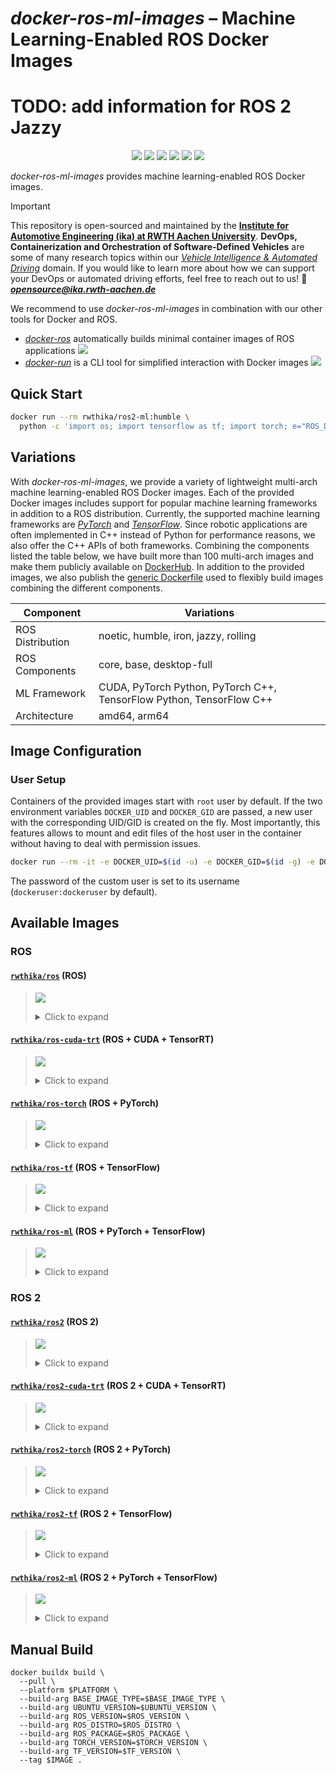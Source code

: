 # *docker-ros-ml-images* – Machine Learning-Enabled ROS Docker Images

# TODO: add information for ROS 2 Jazzy

<p align="center">
  <img src="https://img.shields.io/github/v/release/ika-rwth-aachen/docker-ros-ml-images"/></a>
  <img src="https://img.shields.io/github/license/ika-rwth-aachen/docker-ros-ml-images"/>
  <img src="https://img.shields.io/badge/ROS-noetic-blueviolet"/>
  <img src="https://img.shields.io/badge/ROS 2-humble|iron|jazzy|rolling-blueviolet"/>
  <img src="https://img.shields.io/badge/PyTorch-2.0-red"/>
  <img src="https://img.shields.io/badge/TensorFlow-2.11-orange"/>
</p>

*docker-ros-ml-images* provides machine learning-enabled ROS Docker images.

> [!IMPORTANT]
> This repository is open-sourced and maintained by the [**Institute for Automotive Engineering (ika) at RWTH Aachen University**](https://www.ika.rwth-aachen.de/).
> **DevOps, Containerization and Orchestration of Software-Defined Vehicles** are some of many research topics within our [*Vehicle Intelligence & Automated Driving*](https://www.ika.rwth-aachen.de/en/competences/fields-of-research/vehicle-intelligence-automated-driving.html) domain.
> If you would like to learn more about how we can support your DevOps or automated driving efforts, feel free to reach out to us!
> :email: ***opensource@ika.rwth-aachen.de***

We recommend to use *docker-ros-ml-images* in combination with our other tools for Docker and ROS.
- [*docker-ros*](https://github.com/ika-rwth-aachen/docker-ros) automatically builds minimal container images of ROS applications <a href="https://github.com/ika-rwth-aachen/docker-ros"><img src="https://img.shields.io/github/stars/ika-rwth-aachen/docker-ros?style=social"/></a>
- [*docker-run*](https://github.com/ika-rwth-aachen/docker-run) is a CLI tool for simplified interaction with Docker images <a href="https://github.com/ika-rwth-aachen/docker-run"><img src="https://img.shields.io/github/stars/ika-rwth-aachen/docker-run?style=social"/></a>


## Quick Start

```bash
docker run --rm rwthika/ros2-ml:humble \
  python -c 'import os; import tensorflow as tf; import torch; e="ROS_DISTRO"; print(f"Hello from ROS {os.environ[e]}, PyTorch {torch.__version__}, and TensorFlow {tf.__version__}!")'
```


## Variations

With *docker-ros-ml-images*, we provide a variety of lightweight multi-arch machine learning-enabled ROS Docker images. Each of the provided Docker images includes support for popular machine learning frameworks in addition to a ROS distribution. Currently, the supported machine learning frameworks are [*PyTorch*](https://pytorch.org/) and [*TensorFlow*](https://www.tensorflow.org/). Since robotic applications are often implemented in C++ instead of Python for performance reasons, we also offer the C++ APIs of both frameworks. Combining the components listed the table below, we have built more than 100 multi-arch images and make them publicly available on [DockerHub](https://hub.docker.com/u/rwthika). In addition to the provided images, we also publish the [generic Dockerfile](./Dockerfile) used to flexibly build images combining the different components.

| Component        | Variations                                                           |
| ---------------- | -------------------------------------------------------------------- |
| ROS Distribution | noetic, humble, iron, jazzy, rolling                                 |
| ROS Components   | core, base, desktop-full                                             |
| ML Framework     | CUDA, PyTorch Python, PyTorch C++, TensorFlow Python, TensorFlow C++ |
| Architecture     | amd64, arm64                                                         |


## Image Configuration

### User Setup

Containers of the provided images start with `root` user by default. If the two environment variables `DOCKER_UID` and `DOCKER_GID` are passed, a new user with the corresponding UID/GID is created on the fly. Most importantly, this features allows to mount and edit files of the host user in the container without having to deal with permission issues.

```bash
docker run --rm -it -e DOCKER_UID=$(id -u) -e DOCKER_GID=$(id -g) -e DOCKER_USER=$(id -un) rwthika/ros:latest
```

The password of the custom user is set to its username (`dockeruser:dockeruser` by default).


## Available Images

### ROS

#### [`rwthika/ros`](https://hub.docker.com/r/rwthika/ros) (ROS)


<blockquote>

<a href="https://hub.docker.com/r/rwthika/ros"><img src="https://img.shields.io/docker/pulls/rwthika/ros"/></a>

<details><summary>Click to expand</summary>

| Tag                                   |      Arch      | Ubuntu  | Python |  ROS   | ROS Packages | CMake  | CUDA  | cuDNN | TensorRT | PyTorch Python | PyTorch C++ | TensorFlow Python | TensorFlow C++ |
| ------------------------------------- | :------------: | :-----: | :----: | :----: | :----------: | :----: | :---: | :---: | :------: | :------------: | :---------: | :---------------: | :------------: |
| `noetic-ros-core`                     | amd64<br>arm64 | 20.04.6 | 3.8.10 | noetic |   ros-core   | 3.27.2 |   -   |   -   |    -     |       -        |      -      |         -         |       -        |
| `latest`, `noetic`, `noetic-ros-base` | amd64<br>arm64 | 20.04.6 | 3.8.10 | noetic |   ros-base   | 3.27.2 |   -   |   -   |    -     |       -        |      -      |         -         |       -        |
| `noetic-desktop-full`                 | amd64<br>arm64 | 20.04.6 | 3.8.10 | noetic | desktop-full | 3.27.2 |   -   |   -   |    -     |       -        |      -      |         -         |       -        |

</details>
</blockquote>

#### [`rwthika/ros-cuda-trt`](https://hub.docker.com/r/rwthika/ros-cuda-trt) (ROS + CUDA + TensorRT)

<blockquote>

<a href="https://hub.docker.com/r/rwthika/ros-cuda-trt"><img src="https://img.shields.io/docker/pulls/rwthika/ros-cuda-trt"/></a>

<details><summary>Click to expand</summary>

| Tag                                   |      Arch      | Ubuntu  | Python |  ROS   | ROS Packages | CMake  |  CUDA   | cuDNN | TensorRT | PyTorch Python | PyTorch C++ | TensorFlow Python | TensorFlow C++ |
| ------------------------------------- | :------------: | :-----: | :----: | :----: | :----------: | :----: | :-----: | :---: | :------: | :------------: | :---------: | :---------------: | :------------: |
| `noetic-ros-core`                     | amd64<br>arm64 | 20.04.6 | 3.8.10 | noetic |   ros-core   | 3.27.2 | 11.8.89 | 8.6.0 |  8.5.3   |       -        |      -      |         -         |       -        |
| `latest`, `noetic`, `noetic-ros-base` | amd64<br>arm64 | 20.04.6 | 3.8.10 | noetic |   ros-base   | 3.27.2 | 11.8.89 | 8.6.0 |  8.5.3   |       -        |      -      |         -         |       -        |
| `noetic-desktop-full`                 | amd64<br>arm64 | 20.04.6 | 3.8.10 | noetic | desktop-full | 3.27.2 | 11.8.89 | 8.6.0 |  8.5.3   |       -        |      -      |         -         |       -        |

</details>
</blockquote>

#### [`rwthika/ros-torch`](https://hub.docker.com/r/rwthika/ros-torch) (ROS + PyTorch)

<blockquote>

<a href="https://hub.docker.com/r/rwthika/ros-torch"><img src="https://img.shields.io/docker/pulls/rwthika/ros-torch"/></a>

<details><summary>Click to expand</summary>

| Tag                                              |      Arch      |    Ubuntu    |   Python    |     ROS     |   ROS Packages    |    CMake    |     CUDA     |   cuDNN    |  TensorRT  | PyTorch Python | PyTorch C++ | TensorFlow Python | TensorFlow C++ |
| ------------------------------------------------ | :------------: | :----------: | :---------: | :---------: | :---------------: | :---------: | :----------: | :--------: | :--------: | :------------: | :---------: | :---------------: | :------------: |
| `noetic-ros-core-torch2.0.1`                     | amd64<br>arm64 |   20.04.6    |   3.8.10    |   noetic    |     ros-core      |   3.27.2    |   11.8.89    |   8.6.0    |   8.5.3    | 2.0.1<br>2.0.0 | 2.0.1<br>-  |         -         |       -        |
| `latest`, `noetic`, `noetic-ros-base-torch2.0.1` | amd64<br>arm64 |   20.04.6    |   3.8.10    |   noetic    |     ros-base      |   3.27.2    |   11.8.89    |   8.6.0    |   8.5.3    | 2.0.1<br>2.0.0 | 2.0.1<br>-  |         -         |       -        |
| `noetic-desktop-full-torch2.0.1`                 | amd64<br>arm64 |   20.04.6    |   3.8.10    |   noetic    |   desktop-full    |   3.27.2    |   11.8.89    |   8.6.0    |   8.5.3    | 2.0.1<br>2.0.0 | 2.0.1<br>-  |         -         |       -        |
| `noetic-ros-core-torch2.0.1-py`                  | amd64<br>arm64 |   20.04.6    |   3.8.10    |   noetic    |     ros-core      |   3.27.2    |   11.8.89    |   8.6.0    |   8.5.3    | 2.0.1<br>2.0.0 |      -      |         -         |       -        |
| `noetic-ros-base-torch2.0.1-py`                  | amd64<br>arm64 |   20.04.6    |   3.8.10    |   noetic    |     ros-base      |   3.27.2    |   11.8.89    |   8.6.0    |   8.5.3    | 2.0.1<br>2.0.0 |      -      |         -         |       -        |
| `noetic-desktop-full-torch2.0.1-py`              | amd64<br>arm64 |   20.04.6    |   3.8.10    |   noetic    |   desktop-full    |   3.27.2    |   11.8.89    |   8.6.0    |   8.5.3    | 2.0.1<br>2.0.0 |      -      |         -         |       -        |
| `noetic-ros-core-torch2.0.1-cpp`                 |   amd64<br>-   | 20.04.6<br>- | 3.8.10<br>- | noetic<br>- |   ros-core<br>-   | 3.27.2<br>- | 11.8.89<br>- | 8.6.0<br>- | 8.5.3<br>- |       -        | 2.0.1<br>-  |         -         |       -        |
| `noetic-ros-base-torch2.0.1-cpp`                 |   amd64<br>-   | 20.04.6<br>- | 3.8.10<br>- | noetic<br>- |   ros-base<br>-   | 3.27.2<br>- | 11.8.89<br>- | 8.6.0<br>- | 8.5.3<br>- |       -        | 2.0.1<br>-  |         -         |       -        |
| `noetic-desktop-full-torch2.0.1-cpp`             |   amd64<br>-   | 20.04.6<br>- | 3.8.10<br>- | noetic<br>- | desktop-full<br>- | 3.27.2<br>- | 11.8.89<br>- | 8.6.0<br>- | 8.5.3<br>- |       -        | 2.0.1<br>-  |         -         |       -        |

</details>
</blockquote>

#### [`rwthika/ros-tf`](https://hub.docker.com/r/rwthika/ros-tf) (ROS + TensorFlow)

<blockquote>

<a href="https://hub.docker.com/r/rwthika/ros-tf"><img src="https://img.shields.io/docker/pulls/rwthika/ros-tf"/></a>

<details><summary>Click to expand</summary>

| Tag                                            |      Arch      | Ubuntu  | Python |  ROS   | ROS Packages | CMake  |  CUDA   | cuDNN | TensorRT | PyTorch Python | PyTorch C++ | TensorFlow Python | TensorFlow C++ |
| ---------------------------------------------- | :------------: | :-----: | :----: | :----: | :----------: | :----: | :-----: | :---: | :------: | :------------: | :---------: | :---------------: | :------------: |
| `noetic-ros-core-tf2.11.0`                     | amd64<br>arm64 | 20.04.6 | 3.8.10 | noetic |   ros-core   | 3.27.2 | 11.8.89 | 8.6.0 |  8.5.3   |       -        |      -      |      2.11.0       |     2.11.0     |
| `latest`, `noetic`, `noetic-ros-base-tf2.11.0` | amd64<br>arm64 | 20.04.6 | 3.8.10 | noetic |   ros-base   | 3.27.2 | 11.8.89 | 8.6.0 |  8.5.3   |       -        |      -      |      2.11.0       |     2.11.0     |
| `noetic-desktop-full-tf2.11.0`                 | amd64<br>arm64 | 20.04.6 | 3.8.10 | noetic | desktop-full | 3.27.2 | 11.8.89 | 8.6.0 |  8.5.3   |       -        |      -      |      2.11.0       |     2.11.0     |
| `noetic-ros-core-tf2.11.0-py`                  | amd64<br>arm64 | 20.04.6 | 3.8.10 | noetic |   ros-core   | 3.27.2 | 11.8.89 | 8.6.0 |  8.5.3   |       -        |      -      |      2.11.0       |       -        |
| `noetic-ros-base-tf2.11.0-py`                  | amd64<br>arm64 | 20.04.6 | 3.8.10 | noetic |   ros-base   | 3.27.2 | 11.8.89 | 8.6.0 |  8.5.3   |       -        |      -      |      2.11.0       |       -        |
| `noetic-desktop-full-tf2.11.0-py`              | amd64<br>arm64 | 20.04.6 | 3.8.10 | noetic | desktop-full | 3.27.2 | 11.8.89 | 8.6.0 |  8.5.3   |       -        |      -      |      2.11.0       |       -        |
| `noetic-ros-core-tf2.11.0-cpp`                 | amd64<br>arm64 | 20.04.6 | 3.8.10 | noetic |   ros-core   | 3.27.2 | 11.8.89 | 8.6.0 |  8.5.3   |       -        |      -      |         -         |     2.11.0     |
| `noetic-ros-base-tf2.11.0-cpp`                 | amd64<br>arm64 | 20.04.6 | 3.8.10 | noetic |   ros-base   | 3.27.2 | 11.8.89 | 8.6.0 |  8.5.3   |       -        |      -      |         -         |     2.11.0     |
| `noetic-desktop-full-tf2.11.0-cpp`             | amd64<br>arm64 | 20.04.6 | 3.8.10 | noetic | desktop-full | 3.27.2 | 11.8.89 | 8.6.0 |  8.5.3   |       -        |      -      |         -         |     2.11.0     |

</details>
</blockquote>

#### [`rwthika/ros-ml`](https://hub.docker.com/r/rwthika/ros-ml) (ROS + PyTorch + TensorFlow)

<blockquote>

<a href="https://hub.docker.com/r/rwthika/ros-ml"><img src="https://img.shields.io/docker/pulls/rwthika/ros-ml"/></a>

<details><summary>Click to expand</summary>

| Tag                                                       |      Arch      | Ubuntu  | Python |  ROS   | ROS Packages | CMake  |  CUDA   | cuDNN | TensorRT | PyTorch Python | PyTorch C++ | TensorFlow Python | TensorFlow C++ |
| --------------------------------------------------------- | :------------: | :-----: | :----: | :----: | :----------: | :----: | :-----: | :---: | :------: | :------------: | :---------: | :---------------: | :------------: |
| `noetic-ros-core-tf2.11.0-torch2.0.1`                     | amd64<br>arm64 | 20.04.6 | 3.8.10 | noetic |   ros-core   | 3.27.2 | 11.8.89 | 8.6.0 |  8.5.3   | 2.0.1<br>2.0.0 | 2.0.1<br>-  |      2.11.0       |     2.11.0     |
| `latest`, `noetic`, `noetic-ros-base-tf2.11.0-torch2.0.1` | amd64<br>arm64 | 20.04.6 | 3.8.10 | noetic |   ros-base   | 3.27.2 | 11.8.89 | 8.6.0 |  8.5.3   | 2.0.1<br>2.0.0 | 2.0.1<br>-  |      2.11.0       |     2.11.0     |
| `noetic-desktop-full-tf2.11.0-torch2.0.1`                 | amd64<br>arm64 | 20.04.6 | 3.8.10 | noetic | desktop-full | 3.27.2 | 11.8.89 | 8.6.0 |  8.5.3   | 2.0.1<br>2.0.0 | 2.0.1<br>-  |      2.11.0       |     2.11.0     |

</details>
</blockquote>

### ROS 2

#### [`rwthika/ros2`](https://hub.docker.com/r/rwthika/ros2) (ROS 2)

<blockquote>

<a href="https://hub.docker.com/r/rwthika/ros2"><img src="https://img.shields.io/docker/pulls/rwthika/ros2"/></a>

<details><summary>Click to expand</summary>

| Tag                                   |      Arch      | Ubuntu  | Python  |   ROS   | ROS Packages | CMake  | CUDA  | cuDNN | TensorRT | PyTorch Python | PyTorch C++ | TensorFlow Python | TensorFlow C++ |
| ------------------------------------- | :------------: | :-----: | :-----: | :-----: | :----------: | :----: | :---: | :---: | :------: | :------------: | :---------: | :---------------: | :------------: |
| `rolling-ros-core`                    | amd64<br>arm64 | 20.04.6 | 3.8.10  | rolling |   ros-core   | 3.27.2 |   -   |   -   |    -     |       -        |      -      |         -         |       -        |
| `rolling`, `rolling-ros-base`         | amd64<br>arm64 | 20.04.6 | 3.8.10  | rolling |   ros-base   | 3.27.2 |   -   |   -   |    -     |       -        |      -      |         -         |       -        |
| `rolling-desktop`                     | amd64<br>arm64 | 20.04.6 | 3.8.10  | rolling |   desktop    | 3.27.2 |   -   |   -   |    -     |       -        |      -      |         -         |       -        |
| `iron-ros-core`                       | amd64<br>arm64 | 22.04.2 | 3.10.12 |  iron   |   ros-core   | 3.27.2 |   -   |   -   |    -     |       -        |      -      |         -         |       -        |
| `iron`, `iron-ros-base`               | amd64<br>arm64 | 22.04.2 | 3.10.12 |  iron   |   ros-base   | 3.27.2 |   -   |   -   |    -     |       -        |      -      |         -         |       -        |
| `iron-desktop-full`                   | amd64<br>arm64 | 22.04.2 | 3.10.12 |  iron   | desktop-full | 3.27.2 |   -   |   -   |    -     |       -        |      -      |         -         |       -        |
| `humble-ros-core`                     | amd64<br>arm64 | 22.04.2 | 3.10.12 | humble  |   ros-core   | 3.27.2 |   -   |   -   |    -     |       -        |      -      |         -         |       -        |
| `latest`, `humble`, `humble-ros-base` | amd64<br>arm64 | 22.04.2 | 3.10.12 | humble  |   ros-base   | 3.27.2 |   -   |   -   |    -     |       -        |      -      |         -         |       -        |
| `humble-desktop-full`                 | amd64<br>arm64 | 22.04.2 | 3.10.12 | humble  | desktop-full | 3.27.2 |   -   |   -   |    -     |       -        |      -      |         -         |       -        |
| `jazzy-ros-core`                      | amd64<br>arm64 | 24.04   | 3.12.3  | jazzy   |   ros-core   | 3.28.3 |   -   |   -   |    -     |       -        |      -      |         -         |       -        |
| `jazzy`, `jazzy-ros-base`             | amd64<br>arm64 | 24.04   | 3.12.3  | jazzy   |   ros-base   | 3.28.3 |   -   |   -   |    -     |       -        |      -      |         -         |       -        |
| `jazzy-desktop-full`                  | amd64<br>arm64 | 24.04   | 3.12.3  | jazzy   | desktop-full | 3.28.3 |   -   |   -   |    -     |       -        |      -      |         -         |       -        |

</details>
</blockquote>

#### [`rwthika/ros2-cuda-trt`](https://hub.docker.com/r/rwthika/ros2-cuda-trt) (ROS 2 + CUDA + TensorRT)

<blockquote>

<a href="https://hub.docker.com/r/rwthika/ros2-cuda-trt"><img src="https://img.shields.io/docker/pulls/rwthika/ros2-cuda-trt"/></a>

<details><summary>Click to expand</summary>

| Tag                                   |      Arch      |    Ubuntu    |    Python    |     ROS     |   ROS Packages    |    CMake    |     CUDA     |   cuDNN    |  TensorRT  | PyTorch Python | PyTorch C++ | TensorFlow Python | TensorFlow C++ |
| ------------------------------------- | :------------: | :----------: | :----------: | :---------: | :---------------: | :---------: | :----------: | :--------: | :--------: | :------------: | :---------: | :---------------: | :------------: |
| `rolling-ros-core`                    | amd64<br>arm64 |   20.04.6    |    3.8.10    |   rolling   |     ros-core      |   3.27.2    |   11.8.89    |   8.6.0    |   8.5.3    |       -        |      -      |         -         |       -        |
| `rolling`, `rolling-ros-base`         | amd64<br>arm64 |   20.04.6    |    3.8.10    |   rolling   |     ros-base      |   3.27.2    |   11.8.89    |   8.6.0    |   8.5.3    |       -        |      -      |         -         |       -        |
| `rolling-desktop`                     | amd64<br>arm64 |   20.04.6    |    3.8.10    |   rolling   |      desktop      |   3.27.2    |   11.8.89    |   8.6.0    |   8.5.3    |       -        |      -      |         -         |       -        |
| `iron-ros-core`                       |   amd64<br>-   | 22.04.2<br>- | 3.10.12<br>- |  iron<br>-  |   ros-core<br>-   | 3.27.2<br>- | 11.8.89<br>- | 8.6.0<br>- | 8.5.3<br>- |       -        |      -      |         -         |       -        |
| `iron`, `iron-ros-base`               |   amd64<br>-   | 22.04.2<br>- | 3.10.12<br>- |  iron<br>-  |   ros-base<br>-   | 3.27.2<br>- | 11.8.89<br>- | 8.6.0<br>- | 8.5.3<br>- |       -        |      -      |         -         |       -        |
| `iron-desktop-full`                   |   amd64<br>-   | 22.04.2<br>- | 3.10.12<br>- |  iron<br>-  | desktop-full<br>- | 3.27.2<br>- | 11.8.89<br>- | 8.6.0<br>- | 8.5.3<br>- |       -        |      -      |         -         |       -        |
| `humble-ros-core`                     |   amd64<br>-   | 22.04.2<br>- | 3.10.12<br>- | humble<br>- |   ros-core<br>-   | 3.27.2<br>- | 11.8.89<br>- | 8.6.0<br>- | 8.5.3<br>- |       -        |      -      |         -         |       -        |
| `latest`, `humble`, `humble-ros-base` |   amd64<br>-   | 22.04.2<br>- | 3.10.12<br>- | humble<br>- |   ros-base<br>-   | 3.27.2<br>- | 11.8.89<br>- | 8.6.0<br>- | 8.5.3<br>- |       -        |      -      |         -         |       -        |
| `humble-desktop-full`                 |   amd64<br>-   | 22.04.2<br>- | 3.10.12<br>- | humble<br>- | desktop-full<br>- | 3.27.2<br>- | 11.8.89<br>- | 8.6.0<br>- | 8.5.3<br>- |       -        |      -      |         -         |       -        |

</details>
</blockquote>

#### [`rwthika/ros2-torch`](https://hub.docker.com/r/rwthika/ros2-torch) (ROS 2 + PyTorch)

<blockquote>

<a href="https://hub.docker.com/r/rwthika/ros2-torch"><img src="https://img.shields.io/docker/pulls/rwthika/ros2-torch"/></a>

<details><summary>Click to expand</summary>

| Tag                                              |      Arch      |    Ubuntu    |    Python    |     ROS      |   ROS Packages    |    CMake    |     CUDA     |   cuDNN    |  TensorRT  | PyTorch Python | PyTorch C++ | TensorFlow Python | TensorFlow C++ |
| ------------------------------------------------ | :------------: | :----------: | :----------: | :----------: | :---------------: | :---------: | :----------: | :--------: | :--------: | :------------: | :---------: | :---------------: | :------------: |
| `rolling-ros-core-torch2.0.1`                    | amd64<br>arm64 |   20.04.6    |    3.8.10    |   rolling    |     ros-core      |   3.27.2    |   11.8.89    |   8.6.0    |   8.5.3    | 2.0.1<br>2.0.0 | 2.0.1<br>-  |         -         |       -        |
| `rolling`, `rolling-ros-base-torch2.0.1`         | amd64<br>arm64 |   20.04.6    |    3.8.10    |   rolling    |     ros-base      |   3.27.2    |   11.8.89    |   8.6.0    |   8.5.3    | 2.0.1<br>2.0.0 | 2.0.1<br>-  |         -         |       -        |
| `rolling-desktop-torch2.0.1`                     | amd64<br>arm64 |   20.04.6    |    3.8.10    |   rolling    |      desktop      |   3.27.2    |   11.8.89    |   8.6.0    |   8.5.3    | 2.0.1<br>2.0.0 | 2.0.1<br>-  |         -         |       -        |
| `rolling-ros-core-torch2.0.1-py`                 | amd64<br>arm64 |   20.04.6    |    3.8.10    |   rolling    |     ros-core      |   3.27.2    |   11.8.89    |   8.6.0    |   8.5.3    | 2.0.1<br>2.0.0 |      -      |         -         |       -        |
| `rolling-ros-base-torch2.0.1-py`                 | amd64<br>arm64 |   20.04.6    |    3.8.10    |   rolling    |     ros-base      |   3.27.2    |   11.8.89    |   8.6.0    |   8.5.3    | 2.0.1<br>2.0.0 |      -      |         -         |       -        |
| `rolling-desktop-torch2.0.1-py`                  | amd64<br>arm64 |   20.04.6    |    3.8.10    |   rolling    |      desktop      |   3.27.2    |   11.8.89    |   8.6.0    |   8.5.3    | 2.0.1<br>2.0.0 |      -      |         -         |       -        |
| `rolling-ros-core-torch2.0.1-cpp`                |   amd64<br>-   | 20.04.6<br>- | 3.8.10<br>-  | rolling<br>- |   ros-core<br>-   | 3.27.2<br>- | 11.8.89<br>- | 8.6.0<br>- | 8.5.3<br>- |       -        | 2.0.1<br>-  |         -         |       -        |
| `rolling-ros-base-torch2.0.1-cpp`                |   amd64<br>-   | 20.04.6<br>- | 3.8.10<br>-  | rolling<br>- |   ros-base<br>-   | 3.27.2<br>- | 11.8.89<br>- | 8.6.0<br>- | 8.5.3<br>- |       -        | 2.0.1<br>-  |         -         |       -        |
| `rolling-desktop-torch2.0.1-cpp`                 |   amd64<br>-   | 20.04.6<br>- | 3.8.10<br>-  | rolling<br>- |   desktop<br>-    | 3.27.2<br>- | 11.8.89<br>- | 8.6.0<br>- | 8.5.3<br>- |       -        | 2.0.1<br>-  |         -         |       -        |
| `iron-ros-core-torch2.0.1`                       |   amd64<br>-   | 22.04.2<br>- | 3.10.12<br>- |  iron<br>-   |   ros-core<br>-   | 3.27.2<br>- | 11.8.89<br>- | 8.6.0<br>- | 8.5.3<br>- |   2.0.1<br>-   | 2.0.1<br>-  |         -         |       -        |
| `iron`, `iron-ros-base-torch2.0.1`               |   amd64<br>-   | 22.04.2<br>- | 3.10.12<br>- |  iron<br>-   |   ros-base<br>-   | 3.27.2<br>- | 11.8.89<br>- | 8.6.0<br>- | 8.5.3<br>- |   2.0.1<br>-   | 2.0.1<br>-  |         -         |       -        |
| `iron-desktop-full-torch2.0.1`                   |   amd64<br>-   | 22.04.2<br>- | 3.10.12<br>- |  iron<br>-   | desktop-full<br>- | 3.27.2<br>- | 11.8.89<br>- | 8.6.0<br>- | 8.5.3<br>- |   2.0.1<br>-   | 2.0.1<br>-  |         -         |       -        |
| `iron-ros-core-torch2.0.1-py`                    |   amd64<br>-   | 22.04.2<br>- | 3.10.12<br>- |  iron<br>-   |   ros-core<br>-   | 3.27.2<br>- | 11.8.89<br>- | 8.6.0<br>- | 8.5.3<br>- |   2.0.1<br>-   |      -      |         -         |       -        |
| `iron-ros-base-torch2.0.1-py`                    |   amd64<br>-   | 22.04.2<br>- | 3.10.12<br>- |  iron<br>-   |   ros-base<br>-   | 3.27.2<br>- | 11.8.89<br>- | 8.6.0<br>- | 8.5.3<br>- |   2.0.1<br>-   |      -      |         -         |       -        |
| `iron-desktop-full-torch2.0.1-py`                |   amd64<br>-   | 22.04.2<br>- | 3.10.12<br>- |  iron<br>-   | desktop-full<br>- | 3.27.2<br>- | 11.8.89<br>- | 8.6.0<br>- | 8.5.3<br>- |   2.0.1<br>-   |      -      |         -         |       -        |
| `iron-ros-core-torch2.0.1-cpp`                   |   amd64<br>-   | 22.04.2<br>- | 3.10.12<br>- |  iron<br>-   |   ros-core<br>-   | 3.27.2<br>- | 11.8.89<br>- | 8.6.0<br>- | 8.5.3<br>- |       -        | 2.0.1<br>-  |         -         |       -        |
| `iron-ros-base-torch2.0.1-cpp`                   |   amd64<br>-   | 22.04.2<br>- | 3.10.12<br>- |  iron<br>-   |   ros-base<br>-   | 3.27.2<br>- | 11.8.89<br>- | 8.6.0<br>- | 8.5.3<br>- |       -        | 2.0.1<br>-  |         -         |       -        |
| `iron-desktop-full-torch2.0.1-cpp`               |   amd64<br>-   | 22.04.2<br>- | 3.10.12<br>- |  iron<br>-   | desktop-full<br>- | 3.27.2<br>- | 11.8.89<br>- | 8.6.0<br>- | 8.5.3<br>- |       -        | 2.0.1<br>-  |         -         |       -        |
| `humble-ros-core-torch2.0.1`                     |   amd64<br>-   | 22.04.2<br>- | 3.10.12<br>- | humble<br>-  |   ros-core<br>-   | 3.27.2<br>- | 11.8.89<br>- | 8.6.0<br>- | 8.5.3<br>- |   2.0.1<br>-   | 2.0.1<br>-  |         -         |       -        |
| `latest`, `humble`, `humble-ros-base-torch2.0.1` |   amd64<br>-   | 22.04.2<br>- | 3.10.12<br>- | humble<br>-  |   ros-base<br>-   | 3.27.2<br>- | 11.8.89<br>- | 8.6.0<br>- | 8.5.3<br>- |   2.0.1<br>-   | 2.0.1<br>-  |         -         |       -        |
| `humble-desktop-full-torch2.0.1`                 |   amd64<br>-   | 22.04.2<br>- | 3.10.12<br>- | humble<br>-  | desktop-full<br>- | 3.27.2<br>- | 11.8.89<br>- | 8.6.0<br>- | 8.5.3<br>- |   2.0.1<br>-   | 2.0.1<br>-  |         -         |       -        |
| `humble-ros-core-torch2.0.1-py`                  |   amd64<br>-   | 22.04.2<br>- | 3.10.12<br>- | humble<br>-  |   ros-core<br>-   | 3.27.2<br>- | 11.8.89<br>- | 8.6.0<br>- | 8.5.3<br>- |   2.0.1<br>-   |      -      |         -         |       -        |
| `humble-ros-base-torch2.0.1-py`                  |   amd64<br>-   | 22.04.2<br>- | 3.10.12<br>- | humble<br>-  |   ros-base<br>-   | 3.27.2<br>- | 11.8.89<br>- | 8.6.0<br>- | 8.5.3<br>- |   2.0.1<br>-   |      -      |         -         |       -        |
| `humble-desktop-full-torch2.0.1-py`              |   amd64<br>-   | 22.04.2<br>- | 3.10.12<br>- | humble<br>-  | desktop-full<br>- | 3.27.2<br>- | 11.8.89<br>- | 8.6.0<br>- | 8.5.3<br>- |   2.0.1<br>-   |      -      |         -         |       -        |
| `humble-ros-core-torch2.0.1-cpp`                 |   amd64<br>-   | 22.04.2<br>- | 3.10.12<br>- | humble<br>-  |   ros-core<br>-   | 3.27.2<br>- | 11.8.89<br>- | 8.6.0<br>- | 8.5.3<br>- |       -        | 2.0.1<br>-  |         -         |       -        |
| `humble-ros-base-torch2.0.1-cpp`                 |   amd64<br>-   | 22.04.2<br>- | 3.10.12<br>- | humble<br>-  |   ros-base<br>-   | 3.27.2<br>- | 11.8.89<br>- | 8.6.0<br>- | 8.5.3<br>- |       -        | 2.0.1<br>-  |         -         |       -        |
| `humble-desktop-full-torch2.0.1-cpp`             |   amd64<br>-   | 22.04.2<br>- | 3.10.12<br>- | humble<br>-  | desktop-full<br>- | 3.27.2<br>- | 11.8.89<br>- | 8.6.0<br>- | 8.5.3<br>- |       -        | 2.0.1<br>-  |         -         |       -        |

</details>
</blockquote>

#### [`rwthika/ros2-tf`](https://hub.docker.com/r/rwthika/ros2-tf) (ROS 2 + TensorFlow)

<blockquote>

<a href="https://hub.docker.com/r/rwthika/ros2-tf"><img src="https://img.shields.io/docker/pulls/rwthika/ros2-tf"/></a>

<details><summary>Click to expand</summary>

| Tag                                            |      Arch      |    Ubuntu    |    Python    |     ROS     |   ROS Packages    |    CMake    |     CUDA     |   cuDNN    |  TensorRT  | PyTorch Python | PyTorch C++ | TensorFlow Python | TensorFlow C++ |
| ---------------------------------------------- | :------------: | :----------: | :----------: | :---------: | :---------------: | :---------: | :----------: | :--------: | :--------: | :------------: | :---------: | :---------------: | :------------: |
| `rolling-ros-core-tf2.11.0`                    | amd64<br>arm64 |   20.04.6    |    3.8.10    |   rolling   |     ros-core      |   3.27.2    |   11.8.89    |   8.6.0    |   8.5.3    |       -        |      -      |      2.11.0       |     2.11.0     |
| `rolling`, `rolling-ros-base-tf2.11.0`         | amd64<br>arm64 |   20.04.6    |    3.8.10    |   rolling   |     ros-base      |   3.27.2    |   11.8.89    |   8.6.0    |   8.5.3    |       -        |      -      |      2.11.0       |     2.11.0     |
| `rolling-desktop-tf2.11.0`                     | amd64<br>arm64 |   20.04.6    |    3.8.10    |   rolling   |      desktop      |   3.27.2    |   11.8.89    |   8.6.0    |   8.5.3    |       -        |      -      |      2.11.0       |     2.11.0     |
| `rolling-ros-core-tf2.11.0-py`                 | amd64<br>arm64 |   20.04.6    |    3.8.10    |   rolling   |     ros-core      |   3.27.2    |   11.8.89    |   8.6.0    |   8.5.3    |       -        |      -      |      2.11.0       |       -        |
| `rolling-ros-base-tf2.11.0-py`                 | amd64<br>arm64 |   20.04.6    |    3.8.10    |   rolling   |     ros-base      |   3.27.2    |   11.8.89    |   8.6.0    |   8.5.3    |       -        |      -      |      2.11.0       |       -        |
| `rolling-desktop-tf2.11.0-py`                  | amd64<br>arm64 |   20.04.6    |    3.8.10    |   rolling   |      desktop      |   3.27.2    |   11.8.89    |   8.6.0    |   8.5.3    |       -        |      -      |      2.11.0       |       -        |
| `rolling-ros-core-tf2.11.0-cpp`                | amd64<br>arm64 |   20.04.6    |    3.8.10    |   rolling   |     ros-core      |   3.27.2    |   11.8.89    |   8.6.0    |   8.5.3    |       -        |      -      |         -         |     2.11.0     |
| `rolling-ros-base-tf2.11.0-cpp`                | amd64<br>arm64 |   20.04.6    |    3.8.10    |   rolling   |     ros-base      |   3.27.2    |   11.8.89    |   8.6.0    |   8.5.3    |       -        |      -      |         -         |     2.11.0     |
| `rolling-desktop-tf2.11.0-cpp`                 | amd64<br>arm64 |   20.04.6    |    3.8.10    |   rolling   |      desktop      |   3.27.2    |   11.8.89    |   8.6.0    |   8.5.3    |       -        |      -      |         -         |     2.11.0     |
| `iron-ros-core-tf2.11.0`                       |   amd64<br>-   | 22.04.2<br>- | 3.10.12<br>- |  iron<br>-  |   ros-core<br>-   | 3.27.2<br>- | 11.8.89<br>- | 8.6.0<br>- | 8.5.3<br>- |       -        |      -      |    2.11.0<br>-    |  2.11.0<br>-   |
| `iron`, `iron-ros-base-tf2.11.0`               |   amd64<br>-   | 22.04.2<br>- | 3.10.12<br>- |  iron<br>-  |   ros-base<br>-   | 3.27.2<br>- | 11.8.89<br>- | 8.6.0<br>- | 8.5.3<br>- |       -        |      -      |    2.11.0<br>-    |  2.11.0<br>-   |
| `iron-desktop-full-tf2.11.0`                   |   amd64<br>-   | 22.04.2<br>- | 3.10.12<br>- |  iron<br>-  | desktop-full<br>- | 3.27.2<br>- | 11.8.89<br>- | 8.6.0<br>- | 8.5.3<br>- |       -        |      -      |    2.11.0<br>-    |  2.11.0<br>-   |
| `iron-ros-core-tf2.11.0-py`                    |   amd64<br>-   | 22.04.2<br>- | 3.10.12<br>- |  iron<br>-  |   ros-core<br>-   | 3.27.2<br>- | 11.8.89<br>- | 8.6.0<br>- | 8.5.3<br>- |       -        |      -      |    2.11.0<br>-    |       -        |
| `iron-ros-base-tf2.11.0-py`                    |   amd64<br>-   | 22.04.2<br>- | 3.10.12<br>- |  iron<br>-  |   ros-base<br>-   | 3.27.2<br>- | 11.8.89<br>- | 8.6.0<br>- | 8.5.3<br>- |       -        |      -      |    2.11.0<br>-    |       -        |
| `iron-desktop-full-tf2.11.0-py`                |   amd64<br>-   | 22.04.2<br>- | 3.10.12<br>- |  iron<br>-  | desktop-full<br>- | 3.27.2<br>- | 11.8.89<br>- | 8.6.0<br>- | 8.5.3<br>- |       -        |      -      |    2.11.0<br>-    |       -        |
| `iron-ros-core-tf2.11.0-cpp`                   |   amd64<br>-   | 22.04.2<br>- | 3.10.12<br>- |  iron<br>-  |   ros-core<br>-   | 3.27.2<br>- | 11.8.89<br>- | 8.6.0<br>- | 8.5.3<br>- |       -        |      -      |         -         |  2.11.0<br>-   |
| `iron-ros-base-tf2.11.0-cpp`                   |   amd64<br>-   | 22.04.2<br>- | 3.10.12<br>- |  iron<br>-  |   ros-base<br>-   | 3.27.2<br>- | 11.8.89<br>- | 8.6.0<br>- | 8.5.3<br>- |       -        |      -      |         -         |  2.11.0<br>-   |
| `iron-desktop-full-tf2.11.0-cpp`               |   amd64<br>-   | 22.04.2<br>- | 3.10.12<br>- |  iron<br>-  | desktop-full<br>- | 3.27.2<br>- | 11.8.89<br>- | 8.6.0<br>- | 8.5.3<br>- |       -        |      -      |         -         |  2.11.0<br>-   |
| `humble-ros-core-tf2.11.0`                     |   amd64<br>-   | 22.04.2<br>- | 3.10.12<br>- | humble<br>- |   ros-core<br>-   | 3.27.2<br>- | 11.8.89<br>- | 8.6.0<br>- | 8.5.3<br>- |       -        |      -      |    2.11.0<br>-    |  2.11.0<br>-   |
| `latest`, `humble`, `humble-ros-base-tf2.11.0` |   amd64<br>-   | 22.04.2<br>- | 3.10.12<br>- | humble<br>- |   ros-base<br>-   | 3.27.2<br>- | 11.8.89<br>- | 8.6.0<br>- | 8.5.3<br>- |       -        |      -      |    2.11.0<br>-    |  2.11.0<br>-   |
| `humble-desktop-full-tf2.11.0`                 |   amd64<br>-   | 22.04.2<br>- | 3.10.12<br>- | humble<br>- | desktop-full<br>- | 3.27.2<br>- | 11.8.89<br>- | 8.6.0<br>- | 8.5.3<br>- |       -        |      -      |    2.11.0<br>-    |  2.11.0<br>-   |
| `humble-ros-core-tf2.11.0-py`                  |   amd64<br>-   | 22.04.2<br>- | 3.10.12<br>- | humble<br>- |   ros-core<br>-   | 3.27.2<br>- | 11.8.89<br>- | 8.6.0<br>- | 8.5.3<br>- |       -        |      -      |    2.11.0<br>-    |       -        |
| `humble-ros-base-tf2.11.0-py`                  |   amd64<br>-   | 22.04.2<br>- | 3.10.12<br>- | humble<br>- |   ros-base<br>-   | 3.27.2<br>- | 11.8.89<br>- | 8.6.0<br>- | 8.5.3<br>- |       -        |      -      |    2.11.0<br>-    |       -        |
| `humble-desktop-full-tf2.11.0-py`              |   amd64<br>-   | 22.04.2<br>- | 3.10.12<br>- | humble<br>- | desktop-full<br>- | 3.27.2<br>- | 11.8.89<br>- | 8.6.0<br>- | 8.5.3<br>- |       -        |      -      |    2.11.0<br>-    |       -        |
| `humble-ros-core-tf2.11.0-cpp`                 |   amd64<br>-   | 22.04.2<br>- | 3.10.12<br>- | humble<br>- |   ros-core<br>-   | 3.27.2<br>- | 11.8.89<br>- | 8.6.0<br>- | 8.5.3<br>- |       -        |      -      |         -         |  2.11.0<br>-   |
| `humble-ros-base-tf2.11.0-cpp`                 |   amd64<br>-   | 22.04.2<br>- | 3.10.12<br>- | humble<br>- |   ros-base<br>-   | 3.27.2<br>- | 11.8.89<br>- | 8.6.0<br>- | 8.5.3<br>- |       -        |      -      |         -         |  2.11.0<br>-   |
| `humble-desktop-full-tf2.11.0-cpp`             |   amd64<br>-   | 22.04.2<br>- | 3.10.12<br>- | humble<br>- | desktop-full<br>- | 3.27.2<br>- | 11.8.89<br>- | 8.6.0<br>- | 8.5.3<br>- |       -        |      -      |         -         |  2.11.0<br>-   |

</details>
</blockquote>

#### [`rwthika/ros2-ml`](https://hub.docker.com/r/rwthika/ros2-ml) (ROS 2 + PyTorch + TensorFlow)

<blockquote>

<a href="https://hub.docker.com/r/rwthika/ros2-ml"><img src="https://img.shields.io/docker/pulls/rwthika/ros2-ml"/></a>

<details><summary>Click to expand</summary>

| Tag                                                       |      Arch      |    Ubuntu    |    Python    |     ROS     |   ROS Packages    |    CMake    |     CUDA     |   cuDNN    |  TensorRT  | PyTorch Python | PyTorch C++ | TensorFlow Python | TensorFlow C++ |
| --------------------------------------------------------- | :------------: | :----------: | :----------: | :---------: | :---------------: | :---------: | :----------: | :--------: | :--------: | :------------: | :---------: | :---------------: | :------------: |
| `rolling-ros-core-tf2.11.0-torch2.0.1`                    | amd64<br>arm64 |   20.04.6    |    3.8.10    |   rolling   |     ros-core      |   3.27.2    |   11.8.89    |   8.6.0    |   8.5.3    | 2.0.1<br>2.0.0 | 2.0.1<br>-  |      2.11.0       |     2.11.0     |
| `rolling`, `rolling-ros-base-tf2.11.0-torch2.0.1`         | amd64<br>arm64 |   20.04.6    |    3.8.10    |   rolling   |     ros-base      |   3.27.2    |   11.8.89    |   8.6.0    |   8.5.3    | 2.0.1<br>2.0.0 | 2.0.1<br>-  |      2.11.0       |     2.11.0     |
| `rolling-desktop-tf2.11.0-torch2.0.1`                     | amd64<br>arm64 |   20.04.6    |    3.8.10    |   rolling   |      desktop      |   3.27.2    |   11.8.89    |   8.6.0    |   8.5.3    | 2.0.1<br>2.0.0 | 2.0.1<br>-  |      2.11.0       |     2.11.0     |
| `iron-ros-core-tf2.11.0-torch2.0.1`                       |   amd64<br>-   | 22.04.2<br>- | 3.10.12<br>- |  iron<br>-  |   ros-core<br>-   | 3.27.2<br>- | 11.8.89<br>- | 8.6.0<br>- | 8.5.3<br>- |   2.0.1<br>-   | 2.0.1<br>-  |    2.11.0<br>-    |  2.11.0<br>-   |
| `iron`, `iron-ros-base-tf2.11.0-torch2.0.1`               |   amd64<br>-   | 22.04.2<br>- | 3.10.12<br>- |  iron<br>-  |   ros-base<br>-   | 3.27.2<br>- | 11.8.89<br>- | 8.6.0<br>- | 8.5.3<br>- |   2.0.1<br>-   | 2.0.1<br>-  |    2.11.0<br>-    |  2.11.0<br>-   |
| `iron-desktop-full-tf2.11.0-torch2.0.1`                   |   amd64<br>-   | 22.04.2<br>- | 3.10.12<br>- |  iron<br>-  | desktop-full<br>- | 3.27.2<br>- | 11.8.89<br>- | 8.6.0<br>- | 8.5.3<br>- |   2.0.1<br>-   | 2.0.1<br>-  |    2.11.0<br>-    |  2.11.0<br>-   |
| `humble-ros-core-tf2.11.0-torch2.0.1`                     |   amd64<br>-   | 22.04.2<br>- | 3.10.12<br>- | humble<br>- |   ros-core<br>-   | 3.27.2<br>- | 11.8.89<br>- | 8.6.0<br>- | 8.5.3<br>- |   2.0.1<br>-   | 2.0.1<br>-  |    2.11.0<br>-    |  2.11.0<br>-   |
| `latest`, `humble`, `humble-ros-base-tf2.11.0-torch2.0.1` |   amd64<br>-   | 22.04.2<br>- | 3.10.12<br>- | humble<br>- |   ros-base<br>-   | 3.27.2<br>- | 11.8.89<br>- | 8.6.0<br>- | 8.5.3<br>- |   2.0.1<br>-   | 2.0.1<br>-  |    2.11.0<br>-    |  2.11.0<br>-   |
| `humble-desktop-full-tf2.11.0-torch2.0.1`                 |   amd64<br>-   | 22.04.2<br>- | 3.10.12<br>- | humble<br>- | desktop-full<br>- | 3.27.2<br>- | 11.8.89<br>- | 8.6.0<br>- | 8.5.3<br>- |   2.0.1<br>-   | 2.0.1<br>-  |    2.11.0<br>-    |  2.11.0<br>-   |

</details>
</blockquote>


## Manual Build

```
docker buildx build \
  --pull \
  --platform $PLATFORM \
  --build-arg BASE_IMAGE_TYPE=$BASE_IMAGE_TYPE \
  --build-arg UBUNTU_VERSION=$UBUNTU_VERSION \
  --build-arg ROS_VERSION=$ROS_VERSION \
  --build-arg ROS_DISTRO=$ROS_DISTRO \
  --build-arg ROS_PACKAGE=$ROS_PACKAGE \
  --build-arg TORCH_VERSION=$TORCH_VERSION \
  --build-arg TF_VERSION=$TF_VERSION \
  --tag $IMAGE .
```
